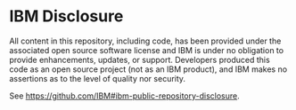 # IBM Disclosure

All content in this repository, including code, has been provided under the
associated open source software license and IBM is under no obligation
to provide enhancements, updates, or support. Developers produced this
code as an open source project (not as an IBM product), and IBM makes no
assertions as to the level of quality nor security.

See https://github.com/IBM#ibm-public-repository-disclosure.